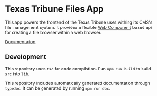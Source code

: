 # Texas Tribune Files App

This app powers the frontend of the Texas Tribune uses withing its CMS's file management system.  It provides a  flexible [Web Component](https://developer.mozilla.org/en-US/docs/Web/Web_Components) based api for creating a file browser within a web browser.

[Documentation](https://texastribune.github.io/files)

## Development

This repository uses `tsc` for code compilation. Run `npm run build` to build `src` into `lib`.

This repository includes automatically generated documentation through `typedoc`. It can be generated by running `npm run doc`.
